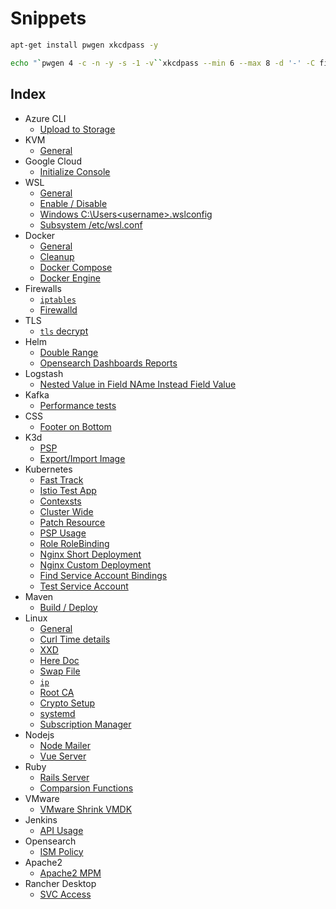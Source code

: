 # Snippets

```bash
apt-get install pwgen xkcdpass -y

echo "`pwgen 4 -c -n -y -s -1 -v``xkcdpass --min 6 --max 8 -d '-' -C first -n 2 -c 1``pwgen 4 -c -n -y -s -1 -v`"
```

## Index

- Azure CLI
  - [Upload to Storage](md-files/azure-cli/upload-to-storage.md)
- KVM
  - [General](md-files/kvm/general.md)
- Google Cloud
  - [Initialize Console](md-files/google-cloud/init-console.md)
- WSL
  - [General](md-files/wsl/general.md)
  - [Enable / Disable](md-files/wsl/enable-disable.md)
  - [Windows C:\Users\<username>\.wslconfig](md-files/wsl/windows-wslconfig.md)
  - [Subsystem /etc/wsl.conf](md-files/wsl/subsystem-wslconf.md)
- Docker
  - [General](md-files/docker/general.md)
  - [Cleanup](md-files/docker/cleanup.md)
  - [Docker Compose](md-files/docker/docker-compose.md)
  - [Docker Engine](md-files/docker/settings.md)
- Firewalls
  - [`iptables`](md-files/firewalls/iptables.md)
  - [Firewalld](md-files/firewalls/firewalld.md)
- TLS
  - [`tls` decrypt](md-files/tls/decrypt.md)
- Helm
  - [Double Range](md-files/helm/double-range.md)
  - [Opensearch Dashboards Reports](md-files/helm/osd-reports.md)
- Logstash
  - [Nested Value in Field NAme Instead Field Value](md-files/logstash/extract-nexted.md)
- Kafka
  - [Performance tests](md-files/kafka/performance-tests.md)
- CSS
  - [Footer on Bottom](md-files/css/footer-on-bottom.md)
- K3d
  - [PSP](md-files/k3d/psp.md)
  - [Export/Import Image](md-files/k3d/export-import-image.md)
- Kubernetes
  - [Fast Track](md-files/kubernetes/fast-track.md)
  - [Istio Test App](md-files/kubernetes/istio-test-app.md)
  - [Contexsts](md-files/kubernetes/contexts.md)
  - [Cluster Wide](md-files/kubernetes/cluster-wide.md)
  - [Patch Resource](md-files/kubernetes/patch-resource.md)
  - [PSP Usage](md-files/kubernetes/psp-usage.md)
  - [Role RoleBinding](md-files/kubernetes/role-rolebinding.md)
  - [Nginx Short Deployment](md-files/kubernetes/nginx-short-deployment.md)
  - [Nginx Custom Deployment](md-files/kubernetes/nginx-custom-deployment.md)
  - [Find Service Account Bindings](md-files/kubernetes/find-service-account-bindings.md)
  - [Test Service Account](md-files/kubernetes/test-service-account.md)
- Maven
  - [Build / Deploy](md-files/maven/build-deploy.md)
- Linux
  - [General](md-files/linux/general.md)
  - [Curl Time details](md-files/linux/curl-time-details.md)
  - [XXD](md-files/linux/xxd.md)
  - [Here Doc](md-files/linux/here-doc.md)
  - [Swap File](md-files/linux/swap.md)
  - [`ip`](md-files/linux/ip.md)
  - [Root CA](md-files/linux/root-ca.md)
  - [Crypto Setup](md-files/linux/crypt-setup.md)
  - [systemd](md-files/linux/systemd.md)
  - [Subscription Manager](md-files/linux/subscription-manager.md)
- Nodejs
   - [Node Mailer](md-files/nodejs/nodemailer.md)
   - [Vue Server](md-files/nodejs/vue-server.md)
- Ruby
   - [Rails Server](md-files/ruby/rails-server.md)
   - [Comparsion Functions](md-files/ruby/comparsion-functions.md)
- VMware
  - [VMware Shrink VMDK](md-files/vmware/shrink-vmdk.md)
- Jenkins
  - [API Usage](md-files/jenkins/api-usage.md)
- Opensearch
  - [ISM Policy](md-files/opensearch/ism-policy.md)
- Apache2
  - [Apache2 MPM](md-files/apache2/mpm.md)
- Rancher Desktop
  - [SVC Access](md-files/rancher-desktop/svc-access.md)
